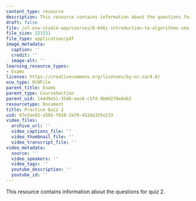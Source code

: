 ```yaml
---
content_type: resource
description: This resource contains information about the questions for quiz 2.
draft: false
file: /ol-ocw-studio-app/courses/6-046j-introduction-to-algorithms-sma-5503-fall-2005/87e3ae92a585f8383a70452da325e233_quiz2_practice.pdf
file_size: 221531
file_type: application/pdf
image_metadata:
  caption: ''
  credit: ''
  image-alt: ''
learning_resource_types:
- Exams
license: https://creativecommons.org/licenses/by-nc-sa/4.0/
ocw_type: OCWFile
parent_title: Exams
parent_type: CourseSection
parent_uid: 144d9e51-3546-eac8-c1fd-9b0d278e6eb2
resourcetype: Document
title: Practice Quiz 2
uid: 87e3ae92-a585-f838-3a70-452da325e233
video_files:
  archive_url: ''
  video_captions_file: ''
  video_thumbnail_file: ''
  video_transcript_file: ''
video_metadata:
  source: ''
  video_speakers: ''
  video_tags: ''
  youtube_description: ''
  youtube_id: ''
---
```

This resource contains information about the questions for quiz 2.